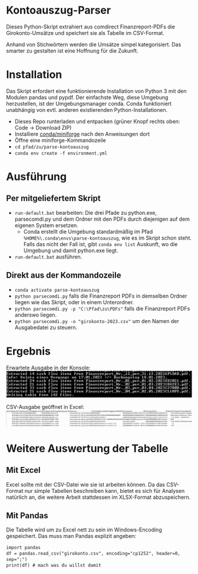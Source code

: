 # Kontoauszug-Parser
Dieses Python-Skript extrahiert aus comdirect Finanzreport-PDFs die Girokonto-Umsätze und speichert sie als Tabelle im CSV-Format.

Anhand von Stichwörtern werden die Umsätze simpel kategorisiert. Das smarter zu gestalten ist eine Hoffnung für die Zukunft.
# Installation
Das Skript erfordert eine funktionierende Installation von Python 3 mit den Modulen pandas und pypdf. Der einfachste Weg, diese Umgebung herzustellen, ist der Umgebungsmanager conda. Conda funktioniert unabhängig von evtl. anderen existierenden Python-Installationen.
* Dieses Repo runterladen und entpacken (grüner Knopf rechts oben: Code -> Download ZIP)
* Installiere [conda/miniforge](https://github.com/conda-forge/miniforge#miniforge3) nach den Anweisungen dort
* Öffne eine miniforge-Kommandozeile
* `cd pfad/zu/parse-kontoauszug`
* `conda env create -f environment.yml`
# Ausführung
## Per mitgeliefertem Skript
* `run-default.bat` bearbeiten: Die drei Pfade zu python.exe, parsecomdi.py und dem Ordner mit den PDFs durch diejenigen auf dem eigenen System ersetzen.
  * Conda erstellt die Umgebung standardmäßig im Pfad `%HOME%\.conda\envs\parse-kontoauszug`, wie es im Skript schon steht. Falls das nicht der Fall ist, gibt `conda env list` Auskunft, wo die Umgebung und damit python.exe liegt.  
* `run-default.bat` ausführen.
## Direkt aus der Kommandozeile
* `conda activate parse-kontoauszug`
* `python parsecomdi.py` falls die Finanzreport PDFs in demselben Ordner liegen wie das Skript, oder in einem Unterordner.
* `python parsecomdi.py -p "C:\Pfad\zu\PDFs"` falls die Finanzreport PDFs anderswo liegen.
* `python parsecomdi.py -o "girokonto-2023.csv"` um den Namen der Ausgabedatei zu steuern.
# Ergebnis
Erwartete Ausgabe in der Konsole:
![Erwartete Ausgabe in der Konsole](readme/console-out.jpg)

CSV-Ausgabe geöffnet in Excel:
![Tabelle in Excel](readme/output-excel.jpg)
# Weitere Auswertung der Tabelle
## Mit Excel
Excel sollte mit der CSV-Datei wie sie ist arbeiten können. Da das CSV-Format nur simple Tabellen beschreiben kann, bietet es sich für Analysen natürlich an, die weitere Arbeit stattdessen im XLSX-Format abzuspeichern.
## Mit Pandas
Die Tabelle wird um zu Excel nett zu sein im Windows-Encoding gespeichert. Das muss man Pandas explizit angeben:
```
import pandas
df = pandas.read_csv("girokonto.csv", encoding="cp1252", header=0, sep=";")
print(df) # mach was du willst damit
```
